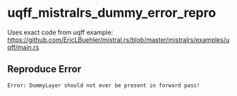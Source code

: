 # uqff_mistralrs_dummy_error_repro

Uses exact code from uqff example: https://github.com/EricLBuehler/mistral.rs/blob/master/mistralrs/examples/uqff/main.rs

## Reproduce Error

```
Error: DummyLayer should not ever be present in forward pass!
```
